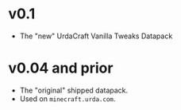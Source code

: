 # v0.1

- The "new" UrdaCraft Vanilla Tweaks Datapack

# v0.04 and prior

- The "original" shipped datapack.
- Used on `minecraft.urda.com`.
